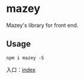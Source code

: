 # mazey

Mazey's library for front end.

## Usage

```
npm i mazey -S
```

入口：[index](./src/index.ts)
